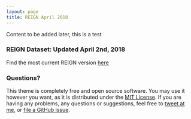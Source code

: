 ```yaml
---
layout: page
title: REIGN April 2018
---
```

Content to be added later, this is a test

### REIGN Dataset: Updated April 2nd, 2018

Find the most current REIGN version [here](REIGN.github.io/data_sets/REIGN_2018_3.csv) 




### Questions?

This theme is completely free and open source software. You may use it however you want, as it is distributed under the [MIT License](http://choosealicense.com/licenses/mit/). If you are having any problems, any questions or suggestions, feel free to [tweet at me](https://twitter.com/intent/tweet?text=My%question%about%Lagrange%is:%&amp;via=paululele), or [file a GitHub issue](https://github.com/lenpaul/lagrange/issues/new).
